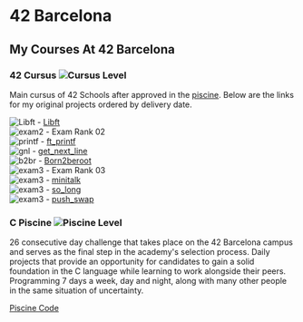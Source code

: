 # 42 Barcelona


## My Courses At 42 Barcelona

### 42 Cursus ![Cursus Level](https://progress-bar.dev/21/?title=Level%202&color=303030&width=200)

Main cursus of 42 Schools after approved in the [piscine](#c-piscine). Below are the links for my original projects ordered by delivery date.  

![Libft](https://progress-bar.dev/125/?title=⭐%20&color=303030&width=100) - [Libft](https://github.com/SrJupi/libft)  
![exam2](https://progress-bar.dev/100/?title=✔️&color=303030&width=100) - Exam Rank 02  
![printf](https://progress-bar.dev/100/?title=✔️&color=303030&width=100) - [ft_printf](https://github.com/SrJupi/ft_printf)  
![gnl](https://progress-bar.dev/125/?title=⭐%20&color=303030&width=100) - [get_next_line](https://github.com/SrJupi/get_next_line)  
![b2br](https://progress-bar.dev/125/?title=⭐%20&color=303030&width=100) - [Born2beroot](https://github.com/SrJupi/Born2beroot)  
![exam3](https://progress-bar.dev/100/?title=✔️&color=303030&width=100) - Exam Rank 03  
![exam3](https://progress-bar.dev/80/?title=🔄%20&color=303030&width=100) - [minitalk](https://github.com/SrJupi/minitalk)  
![exam3](https://progress-bar.dev/10/?title=🔄%20&color=303030&width=100) - [so_long](https://github.com/SrJupi/so_long)  
![exam3](https://progress-bar.dev/10/?title=🔄%20&color=303030&width=100) - [push_swap](https://github.com/SrJupi/push_swap)  

### C Piscine ![Piscine Level](https://progress-bar.dev/21/?title=Level%206&color=303030&width=200)

26 consecutive day challenge that takes place on the 42 Barcelona campus and serves as the final step in the academy's selection process. Daily projects that provide an opportunity for candidates to gain a solid foundation in the C language while learning to work alongside their peers. Programming 7 days a week, day and night, along with many other people in the same situation of uncertainty.  

[Piscine Code](https://github.com/SrJupi/C-piscine)
